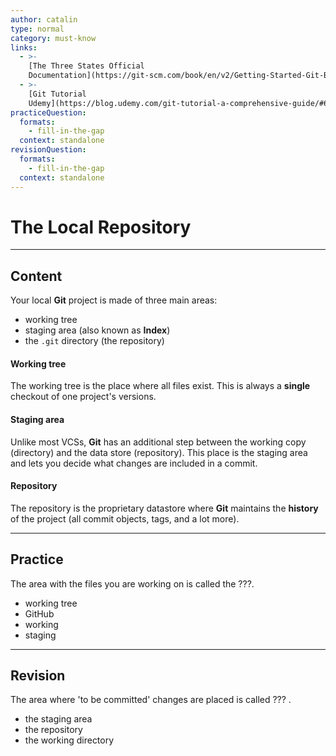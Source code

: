 ```yaml
---
author: catalin
type: normal
category: must-know
links:
  - >-
    [The Three States Official
    Documentation](https://git-scm.com/book/en/v2/Getting-Started-Git-Basics#The-Three-States){website}
  - >-
    [Git Tutorial
    Udemy](https://blog.udemy.com/git-tutorial-a-comprehensive-guide/#6_1){website}
practiceQuestion:
  formats:
    - fill-in-the-gap
  context: standalone
revisionQuestion:
  formats:
    - fill-in-the-gap
  context: standalone
---
```


# The Local Repository


---

## Content

Your local **Git** project is made of three main areas:

- working tree 
- staging area (also known as **Index**)
- the `.git` directory (the repository)

#### Working tree

The working tree is the place where all files exist. This is always a **single** checkout of one project's versions.

#### Staging area

Unlike most VCSs, **Git** has an additional step between the working copy (directory) and the data store (repository). This place is the staging area and lets you decide what changes are included in a commit.

#### Repository

The repository is the proprietary datastore where **Git** maintains the **history** of the project (all commit objects, tags, and a lot more).


---

## Practice

The area with the files you are working on is called the ???.

- working tree
- GitHub
- working
- staging


---

## Revision

The area where 'to be committed' changes are placed is called ??? .

- the staging area
- the repository
- the working directory
